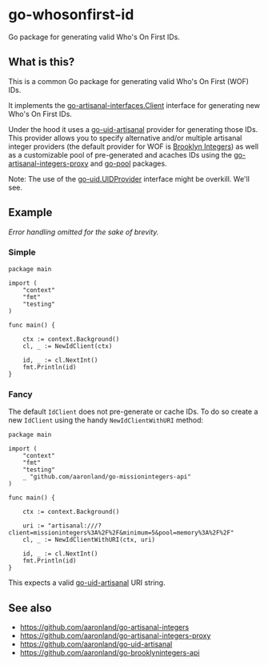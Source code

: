 # go-whosonfirst-id

Go package for generating valid Who's On First IDs.

## What is this?

This is a common Go package for generating valid Who's On First (WOF) IDs.

It implements the [go-artisanal-interfaces.Client](https://github.com/aaronland/go-artisanal-integers#client) interface for generating new Who's On First IDs.

Under the hood it uses a [go-uid-artisanal](https://github.com/aaronland/go-uid-artisanal) provider for generating those IDs. This provider allows you to specify alternative and/or multiple artisanal integer providers (the default provider for WOF is [Brooklyn Integers](https://brooklynintegers.com/)) as well as a customizable pool of pre-generated and acaches IDs using the [go-artisanal-integers-proxy](https://github.com/aaronland/go-artisanal-integers-proxy) and [go-pool](https://github.com/aaronland?utf8=%E2%9C%93&q=go-pool&type=&language=) packages.

Note: The use of the [go-uid.UIDProvider](https://github.com/aaronland/go-uid) interface might be overkill. We'll see.

## Example

_Error handling omitted for the sake of brevity._

### Simple

```
package main

import (
	"context"
	"fmt"
	"testing"
)

func main() {

	ctx := context.Background()
	cl, _ := NewIdClient(ctx)

	id, _ := cl.NextInt()
	fmt.Println(id)
}
```

### Fancy

The default `IdClient` does not pre-generate or cache IDs. To do so create a new `IdClient` using the handy `NewIdClientWithURI` method:

```
package main

import (
	"context"
	"fmt"
	"testing"
	_ "github.com/aaronland/go-missionintegers-api"	
)

func main() {

	ctx := context.Background()

	uri := "artisanal:///?client=missionintegers%3A%2F%2F&minimum=5&pool=memory%3A%2F%2F"
	cl, _ := NewIdClientWithURI(ctx, uri)

	id, _ := cl.NextInt()
	fmt.Println(id)
}
```

This expects a valid [go-uid-artisanal](https://github.com/aaronland/go-uid-artisanal) URI string.

## See also

* https://github.com/aaronland/go-artisanal-integers
* https://github.com/aaronland/go-artisanal-integers-proxy
* https://github.com/aaronland/go-uid-artisanal
* https://github.com/aaronland/go-brooklynintegers-api